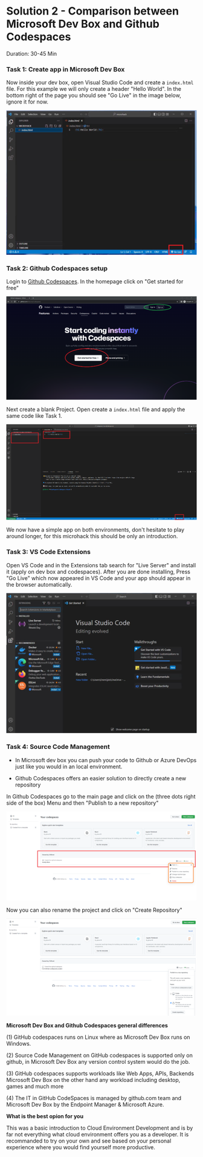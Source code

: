 # Solution 2 - Comparison between Microsoft Dev Box and Github Codespaces 

Duration: 30-45 Min

### Task 1: Create app in Microsoft Dev Box

Now inside your dev box, open Visual Studio Code and create a `index.html` file. For this example we will only create a header "Hello World".
In the bottom right of the page you should see "Go Live" in the image below, ignore it for now.

![image](../images/solution2/27.png)

### Task 2: Github Codespaces setup

Login to [Github Codespaces](https://github.com/features/codespaces).
In the homepage click on "Get started for free"

![image](../images/solution2/Screenshot1.png)

Next create a blank Project. Open create a `index.html` file and apply the same code like Task 1.

![image](../images/solution2/Screenshot3.png)

We now have a simple app on both environments, don't hesitate to play around longer, for this microhack this should be only an introduction.

### Task 3: VS Code Extensions

Open VS Code and in the Extensions tab search for "Live Server" and install it (apply on dev box and codespaces).
After you are done installing, Press "Go Live" which now appeared in VS Code and your app should appear in the browser automatically.

![image](../images/solution2/26.png)

### Task 4: Source Code Management

- In Microsoft dev box you can push your code to Github or Azure DevOps just like you would in an local environment.

- Github Codespaces offers an easier solution to directly create a new repository

In Github Codespaces go to the main page and click on the (three dots right side of the box) Menu and then "Publish to a new repository"

![image](../images/solution2/Screenshot11.png)

Now you can also rename the project and click on "Create Repository"

![image](../images/solution2/Screenshot12.png)


**Microsoft Dev Box and Github Codespaces general differences**

(1) GitHub codespaces runs on Linux where as Microsoft Dev Box runs on Windows. 

(2) Source Code Management on GitHub codespaces is supported only on github, in Microsoft Dev Box any version control system would do the job. 

(3) GitHub codespaces supports workloads like Web Apps, APIs, Backends Microsoft Dev Box on the other hand any workload including desktop, games and much more 

(4) The IT in GitHub CodeSpaces is managed by github.com team and Microsoft Dev Box by the Endpoint Manager & Microsoft Azure.


**What is the best opion for you**  

This was a basic introduction to Cloud Environment Development and is by far not everything what cloud environment offers you as a developer. It is recommanded to try on your own and see based on your personal experience where you would find yourself more productive. 
